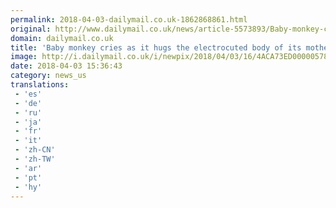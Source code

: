 ```yaml
---
permalink: 2018-04-03-dailymail.co.uk-1862868861.html
original: http://www.dailymail.co.uk/news/article-5573893/Baby-monkey-cries-hugs-electrocuted-body-mother-India.html?ITO=1490&ns_mchannel=rss&ns_campaign=1490
domain: dailymail.co.uk
title: 'Baby monkey cries as it hugs the electrocuted body of its mother'
image: http://i.dailymail.co.uk/i/newpix/2018/04/03/16/4ACA73ED00000578-0-image-a-12_1522768368938.jpg
date: 2018-04-03 15:36:43
category: news_us
translations: 
 - 'es'
 - 'de'
 - 'ru'
 - 'ja'
 - 'fr'
 - 'it'
 - 'zh-CN'
 - 'zh-TW'
 - 'ar'
 - 'pt'
 - 'hy'
---
```


